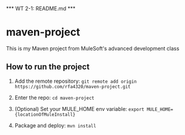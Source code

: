 
 *** WT 2-1: README.md ***

# maven-project

This is my Maven project from MuleSoft's advanced development class

## How to run the project

1. Add the remote repository: `git remote add origin https://github.com/rfa4320/maven-project.git`

1. Enter the repo: `cd maven-project`

1. (Optional) Set your MULE_HOME env variable: `export MULE_HOME={locationOfMuleInstall}`

1. Package and deploy: `mvn install`
